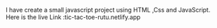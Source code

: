 I have create a  small javascript project using HTML ,Css and JavaScript.
Here is the live Link :tic-tac-toe-rutu.netlify.app

